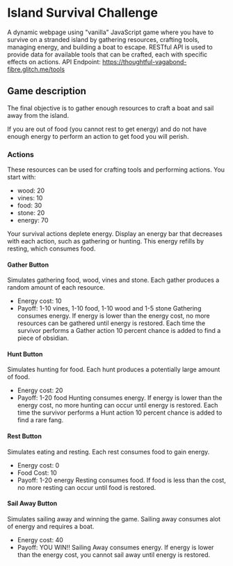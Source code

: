 # Island Survival Challenge
A dynamic webpage using "vanilla" JavaScript game where you have to survive on a stranded island by gathering resources, crafting tools, managing energy, and building a boat to escape. RESTful API is used to provide data for available tools that can be crafted, each with specific effects on actions.
API Endpoint: https://thoughtful-vagabond-fibre.glitch.me/tools

## Game description
The final objective is to gather enough resources to craft a boat and sail away from the island.

If you are out of food (you cannot rest to get energy) and do not have enough energy to perform an action to get food you will perish.

### Actions
These resources can be used for crafting tools and performing actions.
You start with:
- wood: 20
- vines: 10
- food: 30
- stone: 20
- energy: 70

Your survival actions deplete energy. Display an energy bar that decreases with each action, such as gathering or hunting. This energy refills by resting, which consumes food.

#### Gather Button
Simulates gathering food, wood, vines and stone. Each gather produces a random amount of each resource.
- Energy cost: 10
- Payoff: 1-10 vines, 1-10 food, 1-10 wood and 1-5 stone
Gathering consumes energy. If energy is lower than the energy cost, no more resources can be gathered until energy is restored.
Each time the survivor performs a Gather action 10 percent chance is added to find a piece of obsidian.

#### Hunt Button
Simulates hunting for food. Each hunt produces a potentially large amount of food.
- Energy cost: 20
- Payoff: 1-20 food
Hunting consumes energy. If energy is lower than the energy cost, no more hunting can occur until energy is restored.
Each time the survivor performs a Hunt action 10 percent chance is added to find a rare fang.

#### Rest Button
Simulates eating and resting. Each rest consumes food to gain energy.
- Energy cost: 0
- Food Cost: 10
- Payoff: 1-20 energy
Resting consumes food. If food is less than the cost, no more resting can occur until food is restored.

#### Sail Away Button
Simulates sailing away and winning the game. Sailing away consumes alot of energy and requires a boat.
- Energy cost: 40
- Payoff: YOU WIN!!
Sailing Away consumes energy. If energy is lower than the energy cost, you cannot sail away until energy is restored.


